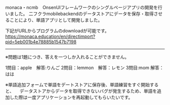 monaca・ncmb　OnsenUIフレームワークのシングルページアプリの開発を行いました。
二フクラmobilebackendのデータストアにデータを保存・取得させることにより、単語アプリとして開発しました。

下記がURLからプログラムのdownloadが可能です。
https://monaca.education/en/directimport?pid=5eb001b4e78885b1547b7198

___
※問題は1題につき、答えを一つしか入れることができません。

1問目：apple　解答:りんご
2問目：lemmon　解答：レモン
3問目:mom 解答：はは


※単語追加フォームで単語をデートストアに保存後、単語練習をすぐ開始すると、
　データストアからデータを取得できないバグが発生するため、単語を追加した際は一度アプリケーションを再起動してもらいたいです。
